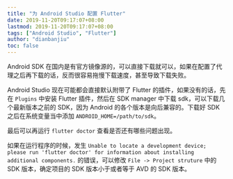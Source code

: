 ```yaml
---
title: "为 Android Studio 配置 Flutter"
date: 2019-11-20T09:17:07+08:00
lastmod: 2019-11-20T09:17:07+08:00
tags: ["Android Studio", "Flutter"]
author: "dianbanjiu"
toc: false
---
```


Android SDK 在国内是有官方镜像源的，可以直接下载就可以，如果在配置了代理之后再下载的话，反而很容易拖慢下载速度，甚至导致下载失败。  

Android Studio 现在可能都会直接默认附带了 Flutter 的插件，如果没有的话，先在 `Plugins` 中安装 Flutter 插件，然后在 SDK manager 中下载 sdk，可以下载几个最新版本之前的 SDK，因为 Android 的各个版本是向后兼容的。下载好 SDK 之后在系统变量当中添加 `ANDROID_HOME=/path/to/sdk`。  

最后可以再运行 `flutter doctor` 查看是否还有哪些问题出现。  

如果在运行程序的时候，发生 `Unable to locate a development device; please run 'flutter doctor' for information about installing additional components.` 的错误，可以修改 `File -> Project struture` 中的 SDK 版本，确定项目的 SDK 版本小于或者等于 AVD 的 SDK 版本。  
